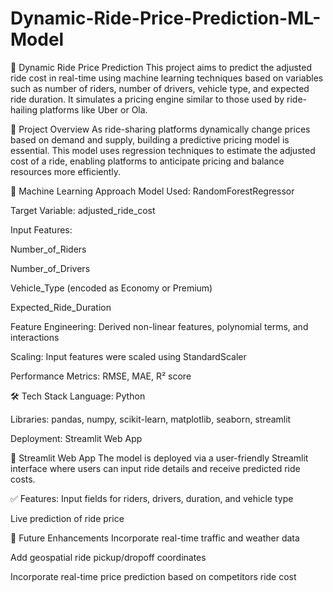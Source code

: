 # Dynamic-Ride-Price-Prediction-ML-Model
🚗 Dynamic Ride Price Prediction
This project aims to predict the adjusted ride cost in real-time using machine learning techniques based on variables such as number of riders, number of drivers, vehicle type, and expected ride duration. It simulates a pricing engine similar to those used by ride-hailing platforms like Uber or Ola.

📌 Project Overview
As ride-sharing platforms dynamically change prices based on demand and supply, building a predictive pricing model is essential. This model uses regression techniques to estimate the adjusted cost of a ride, enabling platforms to anticipate pricing and balance resources more efficiently.

🧠 Machine Learning Approach
Model Used: RandomForestRegressor

Target Variable: adjusted_ride_cost

Input Features:

Number_of_Riders

Number_of_Drivers

Vehicle_Type (encoded as Economy or Premium)

Expected_Ride_Duration

Feature Engineering: Derived non-linear features, polynomial terms, and interactions

Scaling: Input features were scaled using StandardScaler

Performance Metrics: RMSE, MAE, R² score

🛠️ Tech Stack
Language: Python 

Libraries: pandas, numpy, scikit-learn, matplotlib, seaborn, streamlit

Deployment: Streamlit Web App

🚀 Streamlit Web App
The model is deployed via a user-friendly Streamlit interface where users can input ride details and receive predicted ride costs.

✅ Features:
Input fields for riders, drivers, duration, and vehicle type

Live prediction of ride price

🔮 Future Enhancements
Incorporate real-time traffic and weather data

Add geospatial ride pickup/dropoff coordinates

Incorporate real-time price prediction based on competitors ride cost
